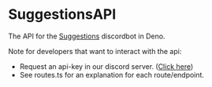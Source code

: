 # SuggestionsAPI
The API for the [Suggestions](https://github.com/jerskisnow/Suggestions) discordbot in Deno.

Note for developers that want to interact with the api:
 - Request an api-key in our discord server. ([Click here](https://discord.gg/3SYg3M5))
 - See routes.ts for an explanation for each route/endpoint.
